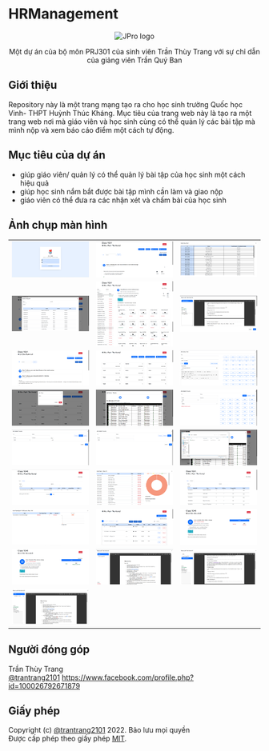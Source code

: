 # HRManagement
 
<p align="center">
  <img alt="JPro logo" width="200" src="build/web/assests/image/logo.png">
</p>
<p align="center">Một dự án của bộ môn PRJ301 của sinh viên Trần Thùy Trang với sự chỉ dẫn của giảng viên Trần Quý Ban</p>

## Giới thiệu
Repository này là một trang mạng tạo ra cho học sinh trường Quốc học Vinh- THPT Huỳnh Thúc Kháng. Mục tiêu của trang web này là tạo ra một trang web nơi mà giáo viên và học sinh cùng có thể quản lý các bài tập mà mình nộp và xem báo cáo điểm một cách tự động.

## Mục tiêu của dự án
 - giúp giáo viên/ quản lý có thể quản lý bài tập của học sinh một cách hiệu quả
 - giúp học sinh nắm bắt được bài tập mình cần làm và giao nộp
 - giáo viên có thể đưa ra các nhận xét và chấm bài của học sinh
## Ảnh chụp màn hình

| | | |
|:-------------------------:|:-------------------------:|:-------------------------:|
|<img alt="Screenshots" src="web/assests/image/homepage.png">|<img alt="Screenshots" src="web/assests/image/classroom1.png">|<img alt="Screenshots" src="web/assests/image/classroom2.png">|
|<img alt="Screenshots" src="web/assests/image/classroom3.png">|<img alt="Screenshots" src="web/assests/image/classroom4.png">|<img alt="Screenshots" src="web/assests/image/classroom5.png">|
|<img alt="Screenshots" src="web/assests/image/classroom6.png">|<img alt="Screenshots" src="web/assests/image/manage1.png">|<img alt="Screenshots" src="web/assests/image/manage2.png">|
|<img alt="Screenshots" src="web/assests/image/manage3.png">|<img alt="Screenshots" src="web/assests/image/manage4.png">|<img alt="Screenshots" src="web/assests/image/manage5.png">|
|<img alt="Screenshots" src="web/assests/image/manage6.png">|<img alt="Screenshots" src="web/assests/image/manage7.png">|<img alt="Screenshots" src="web/assests/image/manage8.png">|
|<img alt="Screenshots" src="web/assests/image/report1.png">|<img alt="Screenshots" src="web/assests/image/report2.png">|<img alt="Screenshots" src="web/assests/image/report3.png">|
|<img alt="Screenshots" src="web/assests/image/report4.png">|<img alt="Screenshots" src="web/assests/image/review.png">|<img alt="Screenshots" src="web/assests/image/task1.png">|
|<img alt="Screenshots" src="web/assests/image/task2.png">|<img alt="Screenshots" src="web/assests/image/task3.png">|<img alt="Screenshots" src="web/assests/image/task4.png">|
|<img alt="Screenshots" src="web/assests/image/task6.png">|


## Người đóng góp
Trần Thùy Trang  
<a href="https://github.com/trantrang2101">@trantrang2101</a>
<a href="https://www.facebook.com/profile.php?id=100026792671879">https://www.facebook.com/profile.php?id=100026792671879</a> 

## Giấy phép

Copyright (c) <a href="https://github.com/trantrang2101">@trantrang2101</a> 2022. Bảo lưu mọi quyền  
Được cấp phép theo giấy phép <a href="https://github.com/trantrang2101/HRManagement/LICENSE.txt">MIT</a>.